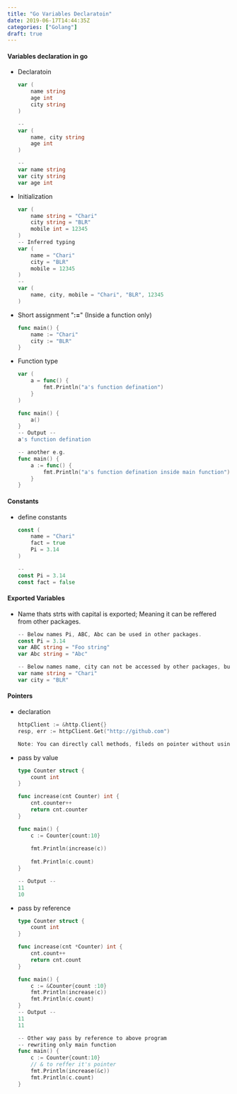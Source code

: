 ```yaml
---
title: "Go Variables Declaratoin"
date: 2019-06-17T14:44:35Z
categories: ["Golang"]
draft: true
---
```


#### **Variables declaration in go**
* Declaratoin
    ``` go
    var (
        name string
        age int
        city string
    )
    
    -- 
    var (
        name, city string
        age int
    )
    
    -- 
    var name string
    var city string
    var age int
    
    ```
* Initialization
    ``` go
    var (
        name string = "Chari"
        city string = "BLR"
        mobile int = 12345
    )
    -- Inferred typing
    var (
        name = "Chari"
        city = "BLR"
        mobile = 12345
    )
    --
    var (
        name, city, mobile = "Chari", "BLR", 12345
    )
    ```

* Short assignment "**:=**" (Inside a function only)
    ``` go
    func main() {
        name := "Chari"
        city := "BLR"
    }
    ```
* Function type
    ``` go
    var (
    	a = func() {
    		fmt.Println("a's function defination")
    	}
    )
    
    func main() {
    	a()
    }
    -- Output --
    a's function defination
    
    -- another e.g.
    func main() {
        a := func() {
            fmt.Println("a's function defination inside main function")
        }
    }
    ```

#### **Constants**
* define constants
    ``` go
    const (
        name = "Chari"
        fact = true
        Pi = 3.14
    )
    
    --
    const Pi = 3.14
    const fact = false
    ```

#### **Exported Variables**
* Name thats strts with capital is exported; Meaning it can be reffered from other packages.
    ``` go
    -- Below names Pi, ABC, Abc can be used in other packages.
    const Pi = 3.14
    var ABC string = "Foo string"
    var Abc string = "Abc"
    
    -- Below names name, city can not be accessed by other packages, but with in same package.
    var name string = "Chari"
    var city = "BLR"

    ```

#### **Pointers**
* declaration
    ``` go
    httpClient := &http.Client{}
    resp, err := httpClient.Get("http://github.com")
    
    Note: You can directly call methods, fileds on pointer without using *
    ```
* pass by value
    ``` go
    type Counter struct {
        count int
    }
    
    func increase(cnt Counter) int {
        cnt.counter++
        return cnt.counter
    }
    
    func main() {
        c := Counter{count:10}
        
        fmt.Println(increase(c))
        
        fmt.Println(c.count)
    }
    
    -- Output --
    11
    10
    ```
* pass by reference
    ``` go
    type Counter struct {
        count int
    }
    
    func increase(cnt *Counter) int {
        cnt.count++
        return cnt.count
    }
    
    func main() {
        c := &Counter{count :10}
        fmt.Println(increase(c))
        fmt.Println(c.count)
    }
    -- Output --
    11
    11
    
    -- Other way pass by reference to above program
    -- rewriting only main function
    func main() {
        c := Counter{count:10}
        // & to reffer it's pointer
        fmt.Println(increase(&c))
        fmt.Println(c.count)
    }
    ```